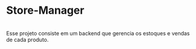 # Store-Manager
</br>
Esse projeto consiste em um backend que gerencia os estoques e vendas de cada produto.
